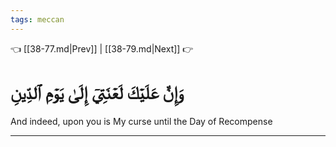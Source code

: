 ```yaml
---
tags: meccan
---
```


👈 [[38-77.md|Prev]] | [[38-79.md|Next]] 👉

# وَإِنَّ عَلَيۡكَ لَعۡنَتِيٓ إِلَىٰ يَوۡمِ ٱلدِّينِ

And indeed, upon you is My curse until the Day of Recompense

---

